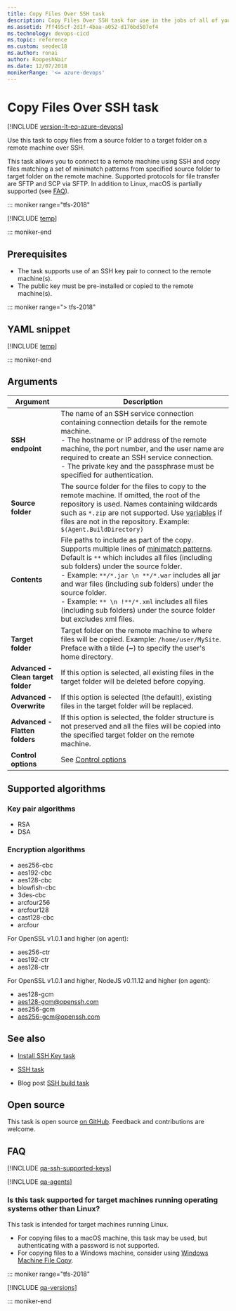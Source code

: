```yaml
---
title: Copy Files Over SSH task
description: Copy Files Over SSH task for use in the jobs of all of your build and release pipelines in Azure Pipelines and TFS
ms.assetid: 7ff495cf-2d1f-4baa-a052-d176bd507ef4
ms.technology: devops-cicd 
ms.topic: reference
ms.custom: seodec18
ms.author: ronai
author: RoopeshNair
ms.date: 12/07/2018
monikerRange: '<= azure-devops'
---
```


# Copy Files Over SSH task

[!INCLUDE [version-lt-eq-azure-devops](../../../includes/version-lt-eq-azure-devops.md)]

Use this task to copy files from a source folder to a target folder on a remote machine over SSH.

This task allows you to connect to a remote machine using SSH and copy files matching a set of minimatch patterns from specified
source folder to target folder on the remote machine. Supported protocols for file transfer are SFTP and SCP via SFTP.
In addition to Linux, macOS is partially supported (see [FAQ](#is-this-task-supported-for-target-machines-running-operating-systems-other-than-linux)).

::: moniker range="tfs-2018"

[!INCLUDE [temp](../../includes/concept-rename-note.md)]

::: moniker-end

## Prerequisites

* The task supports use of an SSH key pair to connect to the remote machine(s).
* The public key must be pre-installed or copied to the remote machine(s).

::: moniker range="> tfs-2018"

## YAML snippet

[!INCLUDE [temp](../includes/yaml/CopyFilesOverSSHV0.md)]

::: moniker-end

## Arguments

| Argument | Description |
| -------- | ----------- |
| **SSH endpoint** | The name of an SSH service connection containing connection details for the remote machine.<br />- The hostname or IP address of the remote machine, the port number, and the user name are required to create an SSH service connection.<br />- The private key and the passphrase must be specified for authentication. |
| **Source folder** | The source folder for the files to copy to the remote machine. If omitted, the root of the repository is used. Names containing wildcards such as `*.zip` are not supported. Use [variables](../../build/variables.md) if files are not in the repository. Example: `$(Agent.BuildDirectory)` |
| **Contents** | File paths to include as part of the copy. Supports multiple lines of [minimatch patterns](../file-matching-patterns.md). Default is `**` which includes all files (including sub folders) under the source folder.<br />- Example: `**/*.jar \n **/*.war` includes all jar and war files (including sub folders) under the source folder.<br />- Example: `** \n !**/*.xml` includes all files (including sub folders) under the source folder but excludes xml files. |
| **Target folder** | Target folder on the remote machine to where files will be copied. Example: `/home/user/MySite`. Preface with a tilde (**~**) to specify the user's home directory. |
| **Advanced - Clean target folder** | If this option is selected, all existing files in the target folder will be deleted before copying. |
| **Advanced - Overwrite** | If this option is selected (the default), existing files in the target folder will be replaced. |
| **Advanced - Flatten folders** | If this option is selected, the folder structure is not preserved and all the files will be copied into the specified target folder on the remote machine. |
| **Control options** | See [Control options](../../process/tasks.md#controloptions) |

## Supported algorithms

### Key pair algorithms

* RSA
* DSA

### Encryption algorithms

* aes256-cbc
* aes192-cbc
* aes128-cbc
* blowfish-cbc
* 3des-cbc
* arcfour256
* arcfour128
* cast128-cbc
* arcfour

For OpenSSL v1.0.1 and higher (on agent):
* aes256-ctr
* aes192-ctr
* aes128-ctr

For OpenSSL v1.0.1 and higher, NodeJS v0.11.12 and higher (on agent):
* aes128-gcm
* aes128-gcm@openssh.com
* aes256-gcm
* aes256-gcm@openssh.com


## See also

* [Install SSH Key task](../utility/install-ssh-key.md)

* [SSH task](ssh.md)

* Blog post [SSH build task](https://devblogs.microsoft.com/devops/ssh-build-task/)

## Open source

This task is open source [on GitHub](https://github.com/Microsoft/azure-pipelines-tasks). Feedback and contributions are welcome.

## FAQ
<!-- BEGINSECTION class="md-qanda" -->

[!INCLUDE [qa-ssh-supported-keys](../includes/qa-ssh-supported-keys.md)]

[!INCLUDE [qa-agents](../../includes/qa-agents.md)]

### Is this task supported for target machines running operating systems other than Linux?
This task is intended for target machines running Linux.
- For copying files to a macOS machine, this task may be used, but authenticating with a password is not supported.
- For copying files to a Windows machine, consider using [Windows Machine File Copy](windows-machine-file-copy.md).

::: moniker range="tfs-2018"

[!INCLUDE [qa-versions](../../includes/qa-versions.md)]

::: moniker-end

<!-- ENDSECTION -->